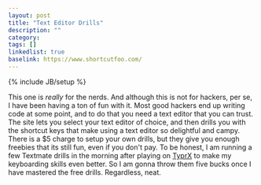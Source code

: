 ```yaml
---
layout: post
title: "Text Editor Drills"
description: ""
category: 
tags: []
linkedlist: true
baselink: https://www.shortcutfoo.com/
---
```

{% include JB/setup %}

This one is *really* for the nerds. And although this is not for hackers, per se, I have been having a ton of fun with it. Most good hackers end up writing code at some point, and to do that you need a text editor that you can trust. The site lets you select your text editor of choice, and then drills you with the shortcut keys that make using a text editor so delightful and campy. There is a $5 charge to setup your own drills, but they give you enough freebies that its still fun, even if you don't pay. To be honest, I am running a few Textmate drills in the morning after playing on [TyprX](http://app.typrx.com/) to make my keyboarding skills even better. So I am gonna throw them five bucks once I have mastered the free drills. Regardless, neat.